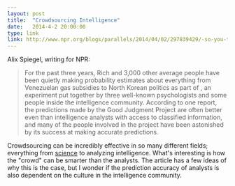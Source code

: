 ```yaml
---
layout: post
title:  "Crowdsourcing Intelligence"
date:   2014-4-2 20:00:00
type: link
link: http://www.npr.org/blogs/parallels/2014/04/02/297839429/-so-you-think-youre-smarter-than-a-cia-agent
---
```

Alix Spiegel, writing for NPR:

> For the past three years, Rich and 3,000 other average people have been quietly making probability estimates about everything from Venezuelan gas subsidies to North Korean politics as part of , an experiment put together by three well-known psychologists and some people inside the intelligence community. According to one report, the predictions made by the Good Judgment Project are often better even than intelligence analysts with access to classified information, and many of the people involved in the project have been astonished by its success at making accurate predictions.

Crowdsourcing can be incredibly effective in so many different fields; everything from [science](http://www.galaxyzoo.org/) to analyzing intelligence. What's interesting is how the "crowd" can be smarter than the analysts. The article has a few ideas of why this is the case, but I wonder if the prediction accuracy of analysts is also dependent on the culture in the intelligence community.